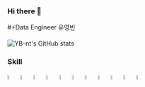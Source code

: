 ### Hi there 👋

<!--
**YB-nt/YB-nt** is a ✨ _special_ ✨ repository because its `README.md` (this file) appears on your GitHub profile.

Here are some ideas to get you started:

- 🔭 I’m currently working on ...
- 🌱 I’m currently learning ...
- 👯 I’m looking to collaborate on ...
- 🤔 I’m looking for help with ...
- 💬 Ask me about ...
- 📫 How to reach me: ...
- 😄 Pronouns: ...
- ⚡ Fun fact: ...
-->
#⚡Data Engineer 유영빈

![YB-nt's GitHub stats](https://github-readme-stats.vercel.app/api?username=YB-nt&show_icons=true&theme=transparent)
### Skill 
<img src ="https://github.com/YB-nt/YB-nt/assets/74981759/ad823eb9-c2a5-4fd1-b050-a517e949ee8f" width="5%" height="5%">
<img src ="https://github.com/YB-nt/YB-nt/assets/74981759/86064796-9611-44a3-b54a-033d3992d94e" width="5%" height="5%">
<img src ="https://github.com/YB-nt/YB-nt/assets/74981759/a93b789c-9e21-4e06-8f03-5a6ef4b7553c" width="5%" height="5%">
<img src ="https://github.com/YB-nt/YB-nt/assets/74981759/047c5a88-e8d4-433e-bfca-a3a2278eab7b" width="5%" height="5%">
<img src ="https://github.com/YB-nt/YB-nt/assets/74981759/7f6a8671-f30a-4327-9164-b7dd2e1e926e" width="5%" height="5%">
<img src ="https://github.com/YB-nt/YB-nt/assets/74981759/c40474e1-e823-45a7-b425-ec6dcf7db46c" width="5%" height="5%">
<img src ="https://github.com/YB-nt/YB-nt/assets/74981759/1888c451-41b8-4e96-a6ff-aed576594bf8" width="5%" height="5%">
<img src ="https://github.com/YB-nt/YB-nt/assets/74981759/16d45484-5492-4094-a4f7-39642c17d360" width="5%" height="5%">
<img src ="https://github.com/YB-nt/YB-nt/assets/74981759/7589f75b-6f9b-47fd-9576-e68f34cbbb28" width="5%" height="5%">
<img src ="https://github.com/YB-nt/YB-nt/assets/74981759/48e170c5-c4ed-474f-b512-5286537229c0" width="5%" height="5%">
<img src ="https://github.com/YB-nt/YB-nt/assets/74981759/1888c451-41b8-4e96-a6ff-aed576594bf8" width="5%" height="5%">


